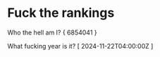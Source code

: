 # Fuck the rankings

Who the hell am I?
{ 6854041 }

What fucking year is it?
[ 2024-11-22T04:00:00Z ]
